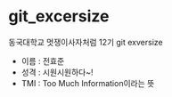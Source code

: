 # git_excersize
동국대학교 멋쟁이사자처럼 12기 git exversize

- 이름 : 전효준
- 성격 : 시원시원하다~!
- TMI : Too Much Information이라는 뜻